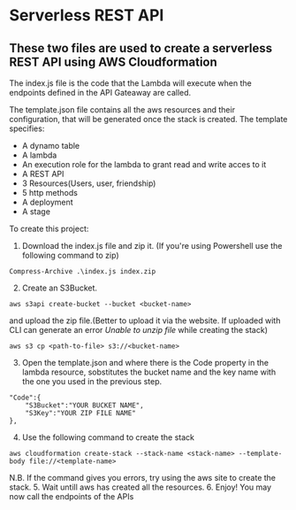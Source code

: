 # Serverless REST API
## These two files are used to create a serverless REST API using AWS Cloudformation

The index.js file is the code that the Lambda will execute when the endpoints defined in the API Gateaway are called.  

The template.json file contains all the aws resources and their configuration, that will be generated once the stack is created. The template specifies:  
- A dynamo table
- A lambda
- An execution role for the lambda to grant read and write acces to it
- A REST API
- 3 Resources(Users, user, friendship)
- 5 http methods
- A deployment
- A stage

To create this project:  
1. Download the index.js file and zip it.
(If you're using Powershell use the following command to zip)
```
Compress-Archive .\index.js index.zip
```
2. Create an S3Bucket.
```
aws s3api create-bucket --bucket <bucket-name>
```
and upload the zip file.(Better to upload it via the website. If uploaded with CLI can generate an error *Unable to unzip file* while creating the stack)
```
aws s3 cp <path-to-file> s3://<bucket-name>
```
3. Open the template.json and where there is the Code property in the lambda resource, sobstitutes the bucket name and the key name with the one you used in the previous step.
```
"Code":{
	"S3Bucket":"YOUR BUCKET NAME",
	"S3Key":"YOUR ZIP FILE NAME"
},
```
4. Use the following command to create the stack
```
aws cloudformation create-stack --stack-name <stack-name> --template-body file://<template-name>
```
N.B. If the command gives you errors, try using the aws site to create the stack.
5. Wait untill aws has created all the resources.
6. Enjoy! You may now call the endpoints of the APIs
